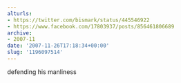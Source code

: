 ```yaml
---
alturls:
- https://twitter.com/bismark/status/445546922
- https://www.facebook.com/17803937/posts/856461806689
archive:
- 2007-11
date: '2007-11-26T17:18:34+00:00'
slug: '1196097514'
---
```


defending his manliness

